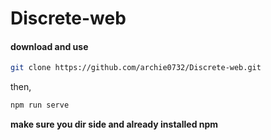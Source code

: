 # Discrete-web

#### download and use

```bash
git clone https://github.com/archie0732/Discrete-web.git
```
then,
```bash
npm run serve
```

**make sure you dir side and already installed npm** 
